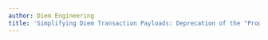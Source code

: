 ```yaml
---
author: Diem Engineering
title: 'Simplifying Diem Transaction Payloads: Deprecation of the "Program" Type'
---
```


<BlogRedirect />
